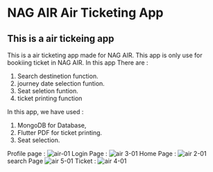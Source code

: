 # NAG AIR Air Ticketing App



## This is a air tickeing app

This is a air ticketing app made for  NAG AIR. This app is only use for bookiing ticket in NAG AIR.
In this app There are : 
1) Search destinetion function.
2) journey date selection funtion.
3) Seat seletion funtion.
4) ticket printing function

In this app, we have used :

1) MongoDB for Database,
2) Flutter PDF for ticket printing.
3) Seat selection.

Profile page :
![air-01](https://github.com/NafimAhmed/Nag_Air/assets/49490709/cef1d14a-a3c3-4658-9758-7e893f0ae4b9)
Login Page :
![air 3-01](https://github.com/NafimAhmed/Nag_Air/assets/49490709/142abfeb-8cda-4cfe-9217-89394f9ac575)
Home Page : 
![air 2-01](https://github.com/NafimAhmed/Nag_Air/assets/49490709/99e3f683-4c75-4947-b7fa-efbfcccb42cc)
search Page
![air 5-01](https://github.com/NafimAhmed/Nag_Air/assets/49490709/853ca4d2-cee9-40f8-a248-60d37b3c7b8c)
Ticket : 
![air 4-01](https://github.com/NafimAhmed/Nag_Air/assets/49490709/2bfc02ab-503f-4715-a751-f8d619d74761)
